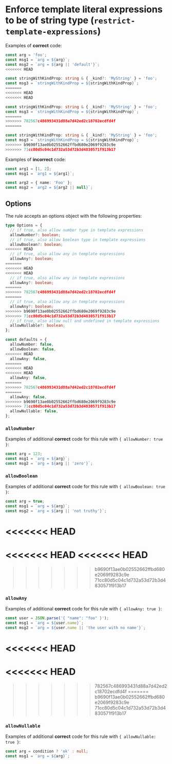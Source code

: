 # Enforce template literal expressions to be of string type (`restrict-template-expressions`)

Examples of **correct** code:

```ts
const arg = 'foo';
const msg1 = `arg = ${arg}`;
const msg2 = `arg = ${arg || 'default'}`;
<<<<<<< HEAD

const stringWithKindProp: string & { _kind?: 'MyString' } = 'foo';
const msg3 = `stringWithKindProp = ${stringWithKindProp}`;
=======
<<<<<<< HEAD
<<<<<<< HEAD

const stringWithKindProp: string & { _kind?: 'MyString' } = 'foo';
const msg3 = `stringWithKindProp = ${stringWithKindProp}`;
=======
>>>>>>> 782567c486993431d88a7d42ed2c18702ecdfd4f
=======

const stringWithKindProp: string & { _kind?: 'MyString' } = 'foo';
const msg3 = `stringWithKindProp = ${stringWithKindProp}`;
>>>>>>> b9690f13ae0b02552662ffbd680e2069f9283c9e
>>>>>>> 71cc80d5c04c1d732a53d72b3d4830571f913b17
```

Examples of **incorrect** code:

```ts
const arg1 = [1, 2];
const msg1 = `arg1 = ${arg1}`;

const arg2 = { name: 'Foo' };
const msg2 = `arg2 = ${arg2 || null}`;
```

## Options

The rule accepts an options object with the following properties:

```ts
type Options = {
  // if true, also allow number type in template expressions
  allowNumber?: boolean;
  // if true, also allow boolean type in template expressions
  allowBoolean?: boolean;
<<<<<<< HEAD
  // if true, also allow any in template expressions
  allowAny?: boolean;
=======
<<<<<<< HEAD
<<<<<<< HEAD
  // if true, also allow any in template expressions
  allowAny?: boolean;
=======
>>>>>>> 782567c486993431d88a7d42ed2c18702ecdfd4f
=======
  // if true, also allow any in template expressions
  allowAny?: boolean;
>>>>>>> b9690f13ae0b02552662ffbd680e2069f9283c9e
>>>>>>> 71cc80d5c04c1d732a53d72b3d4830571f913b17
  // if true, also allow null and undefined in template expressions
  allowNullable?: boolean;
};

const defaults = {
  allowNumber: false,
  allowBoolean: false,
<<<<<<< HEAD
  allowAny: false,
=======
<<<<<<< HEAD
<<<<<<< HEAD
  allowAny: false,
=======
>>>>>>> 782567c486993431d88a7d42ed2c18702ecdfd4f
=======
  allowAny: false,
>>>>>>> b9690f13ae0b02552662ffbd680e2069f9283c9e
>>>>>>> 71cc80d5c04c1d732a53d72b3d4830571f913b17
  allowNullable: false,
};
```

### `allowNumber`

Examples of additional **correct** code for this rule with `{ allowNumber: true }`:

```ts
const arg = 123;
const msg1 = `arg = ${arg}`;
const msg2 = `arg = ${arg || 'zero'}`;
```

### `allowBoolean`

Examples of additional **correct** code for this rule with `{ allowBoolean: true }`:

```ts
const arg = true;
const msg1 = `arg = ${arg}`;
const msg2 = `arg = ${arg || 'not truthy'}`;
```

<<<<<<< HEAD
=======
<<<<<<< HEAD
<<<<<<< HEAD
=======
>>>>>>> b9690f13ae0b02552662ffbd680e2069f9283c9e
>>>>>>> 71cc80d5c04c1d732a53d72b3d4830571f913b17
### `allowAny`

Examples of additional **correct** code for this rule with `{ allowAny: true }`:

```ts
const user = JSON.parse('{ "name": "foo" }');
const msg1 = `arg = ${user.name}`;
const msg2 = `arg = ${user.name || 'the user with no name'}`;
```

<<<<<<< HEAD
=======
<<<<<<< HEAD
=======
>>>>>>> 782567c486993431d88a7d42ed2c18702ecdfd4f
=======
>>>>>>> b9690f13ae0b02552662ffbd680e2069f9283c9e
>>>>>>> 71cc80d5c04c1d732a53d72b3d4830571f913b17
### `allowNullable`

Examples of additional **correct** code for this rule with `{ allowNullable: true }`:

```ts
const arg = condition ? 'ok' : null;
const msg1 = `arg = ${arg}`;
```
